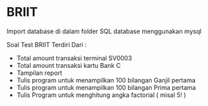 # BRIIT

Import database di dalam folder SQL database menggunakan mysql

Soal Test BRIIT Terdiri Dari :

- Total amount transaksi terminal SV0003
- Total amount transaksi kartu Bank C
- Tampilan report
- Tulis program untuk menampilkan 100 bilangan Ganjil pertama
- Tulis program untuk menampilkan 100 bilangan Prima pertama
- Tulis Program untuk menghitung angka factorial ( misal 5! )
